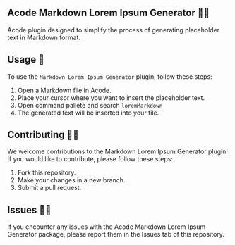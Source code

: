 ## Acode Markdown Lorem Ipsum Generator 📝💬

Acode plugin designed to simplify the process of generating placeholder text in Markdown format.

## Usage 🚀

To use the `Markdown Lorem Ipsum Generator` plugin, follow these steps:

1. Open a Markdown file in Acode.
2. Place your cursor where you want to insert the placeholder text.
3. Open command pallete and search `loremMarkdown`
4. The generated text will be inserted into your file.

## Contributing 🤝🏼

We welcome contributions to the Markdown Lorem Ipsum Generator plugin! If you would like to contribute, please follow these steps:

1. Fork this repository.
2. Make your changes in a new branch.
3. Submit a pull request.

## Issues 🐛👀

If you encounter any issues with the Acode Markdown Lorem Ipsum Generator package, please report them in the Issues tab of this repository. 
